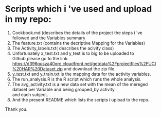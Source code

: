 # Scripts which i 've used and upload in my repo:

1. Cookbook.md (describes the details of the project the steps i 've followed 
   and the Variables summary
2. The feature.txt (contains the decriptive Mapping for the Variables)
3. The Activity_labels.txt( describes the acivity class)
4. Unfortunately x_test.txt and y_test is to big to be uploaded to Github,please go to
   the link:
   https://d396qusza40orc.cloudfront.net/getdata%2Fprojectfiles%2FUCI%20HAR%20Dataset.zip
   and download the zip file.
5. y_test.txt and y_train.txt is the mapping data for the activity variables.
6. The run_analysis.R is the R script which runs the whole analysis.
7. The avg_activity.txt is a new data set with the mean of the mereged dataset per Variable and being grouped_by activity  
   and each subject.
8. And the present README which lists the scripts i upload to the repo.

Thank you.

